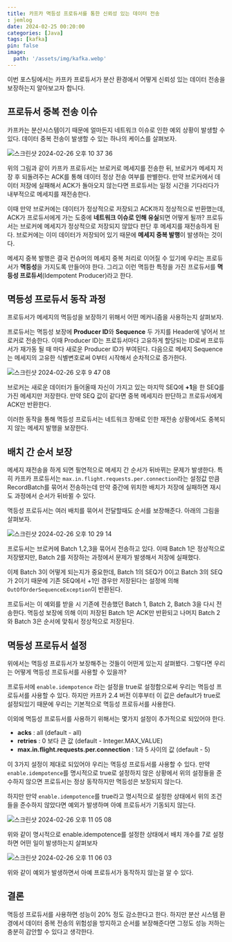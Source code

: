 ```yaml
---
title: 카프카 멱등성 프로듀서를 통한 신뢰성 있는 데이터 전송
: jemlog
date: 2024-02-25 00:20:00
categories: [Java]
tags: [kafka]
pin: false
image:
  path: '/assets/img/kafka.webp'
---
```


이번 포스팅에서는 카프카 프로듀서가 분산 환경에서 어떻게 신뢰성 있는 데이터 전송을 보장하는지 알아보고자 합니다. 

## 프로듀서 중복 전송 이슈

카프카는 분산시스템이기 때문에 얼마든지 네트워크 이슈로 인한 예외 상황이 발생할 수 있다. 데이터 중복 전송이 발생할 수 있는 하나의 케이스를 살펴보자.

![스크린샷 2024-02-26 오후 10 37 36](https://github.com/CMC11th-Melly/Melly_Server/assets/82302520/36562d63-7bd5-4309-81d5-6729d47a891c)

위의 그림과 같이 카프카 프로듀서는 브로커로 메세지를 전송한 뒤, 브로커가 메세지 저장 후 되돌려주는 ACK를 통해 데이터 정상 전송 여부를 판별한다. 만약 브로커에서 데이터 저장에 실패해서
ACK가 돌아오지 않는다면 프로듀서는 일정 시간을 기다리다가 내부적으로 메세지를 재전송한다.

이때 만약 브로커에는 데이터가 정상적으로 저장되고 ACK까지 정상적으로 반환했는데, ACK가 프로듀서에게 가는 도중에 **네트워크 이슈로 인해 유실**되면 어떻게 될까? 프로듀서는 브로커에 메세지가 정상적으로 저장되지 않았다 판단 후 메세지를 재전송하게 된다.
브로커에는 이미 데이터가 저장되어 있기 때문에 **메세지 중복 발행**이 발생하는 것이다.

메세지 중복 발행은 결국 컨슈머의 메세지 중복 처리로 이어질 수 있기에 우리는 프로듀서가 **멱등성**을 가지도록 만들어야 한다. 그리고 이런 멱등한 특정을 가진 프로듀서를 **멱등성 프로듀서**(Idempotent Producer)라고 한다.

## 멱등성 프로듀서 동작 과정

프로듀서가 메세지의 멱등성을 보장하기 위해서 어떤 메커니즘을 사용하는지 살펴보자. 

프로듀서는 멱등성 보장에 **Producer ID**와 **Sequence** 두 가지를 Header에 넣어서 브로커로 전송한다. 이때 Producer ID는 프로듀서마다 고유하게 할당되는 ID로써 프로듀서가 재가동 될 때 마다
새로운 Producer ID가 부여된다. 다음으로 메세지 Sequence는 메세지의 고유한 식별변호로써 0부터 시작해서 순차적으로 증가한다. 

![스크린샷 2024-02-26 오후 9 47 08](https://github.com/CMC11th-Melly/Melly_Server/assets/82302520/7c168739-f433-4614-8767-ff3e2f939069)

브로커는 새로운 데이터가 들어올때 자신이 가지고 있는 마지막 SEQ에 **+1**을 한 SEQ를 가진 메세지만 저장한다. 만약 SEQ 값이 같다면 중복 메세지라 판단하고 프로듀서에게 ACK만 반환한다. 

이러한 동작을 통해 멱등성 프로듀서는 네트워크 장애로 인한 재전송 상황에서도 중복되지 않는 메세지 발행을 보장한다.

## 배치 간 순서 보장

메세지 재전송을 하게 되면 필연적으로 메세지 간 순서가 뒤바뀌는 문제가 발생한다. 특히 카프카 프로듀서는 `max.in.flight.requests.per.connection`라는 설정값 만큼 RecordBatch를 묶어서 전송하는데 만약 중간에 위치한 배치가 저장에 실패하면 재시도 과정에서 순서가 뒤바뀔 수 있다.

멱등성 프로듀서는 여러 배치를 묶어서 전달할때도 순서를 보장해준다. 아래의 그림을 살펴보자.

![스크린샷 2024-02-26 오후 10 29 14](https://github.com/CMC11th-Melly/Melly_Server/assets/82302520/95137d3d-dd0e-4463-b85f-f5c899e52695)

프로듀서는 브로커에 Batch 1,2,3을 묶어서 전송하고 있다. 이때 Batch 1은 정상적으로 저장됐지만, Batch 2를 저장하는 과정에서 문제가 발생해서 저장에 실패했다. 

이제 Batch 3이 어떻게 되는지가 중요한데, Batch 1의 SEQ가 0이고 Batch 3의 SEQ가 2이기 때문에 기존 SEQ에서 +1인 경우만 저장된다는 설정에 의해 `OutOfOrderSequenceException`이 반환된다. 

프로듀서는 이 예외를 받을 시 기존에 전송했던 Batch 1, Batch 2, Batch 3을 다시 전송한다. 멱등성 보장에 의해 이미 저장된 Batch 1은 ACK만 반환되고 나머지 Batch 2와 Batch 3은 순서에 맞춰서 정상적으로 저장된다.

## 멱등성 프로듀서 설정

위에서는 멱등성 프로듀서가 보장해주는 것들이 어떤게 있는지 살펴봤다. 그렇다면 우리는 어떻게 멱등성 프로듀서를 사용할 수 있을까?

프로듀서에 `enable.idempotence` 라는 설정을 true로 설정함으로써 우리는 멱등성 프로듀서를 사용할 수 있다. 하지만 카프카 2.4 버전 이후부터 이 값은 default가 true로 설정되있기 때문에 우리는 기본적으로 멱등성 프로듀서를 사용한다.

이외에 멱등성 프로듀서를 사용하기 위해서는 몇가지 설정이 추가적으로 되있어야 한다.

- **acks** : all (default - all)
- **retries** : 0 보다 큰 값 (default - Integer.MAX_VALUE)
- **max.in.flight.requests.per.connection** : 1과 5 사이의 값 (default - 5)

이 3가지 설정이 제대로 되있어야 우리는 멱등성 프로듀서를 사용할 수 있다. 만약 `enable.idempotence`를 명시적으로 true로 설정하지 않은 상황에서 위의 설정들을 준수하지 않으면 프로듀서는 정상 동작하지만 멱등성은 보장되지 않는다.

하지만 만약 `enable.idempotence`를 true라고 명시적으로 설정한 상태에서 위의 조건들을 준수하지 않았다면 예외가 발생하며 아예 프로듀서가 기동되지 않는다.

![스크린샷 2024-02-26 오후 11 05 08](https://github.com/CMC11th-Melly/Melly_Server/assets/82302520/f4a9fae9-f79b-4f17-aaa4-ed92c0d6ee53)

위와 같이 명시적으로 enable.idempotence를 설정한 상태에서 배치 개수를 7로 설정하면 어떤 일이 발생하는지 살펴보자

![스크린샷 2024-02-26 오후 11 06 03](https://github.com/CMC11th-Melly/Melly_Server/assets/82302520/4a8b5e70-ab1a-46a8-bf35-800c8e2a307c)

위와 같이 예외가 발생하면서 아예 프로듀서가 동작하지 않는걸 알 수 있다.

## 결론

멱등성 프로듀서를 사용하면 성능이 20% 정도 감소한다고 한다. 하지만 분산 시스템 환경에서 데이터 중복 전송의 위험성을 방지하고 순서를 보장해준다면 그정도 성능 저하는 충분히 감안할 수 있다고 생각한다.
















[nodejs]: https://nodejs.org/
[starter]: https://github.com/cotes2020/chirpy-starter
[pages-workflow-src]: https://docs.github.com/en/pages/getting-started-with-github-pages/configuring-a-publishing-source-for-your-github-pages-site#publishing-with-a-custom-github-actions-workflow
[latest-tag]: https://github.com/cotes2020/jekyll-theme-chirpy/tags
